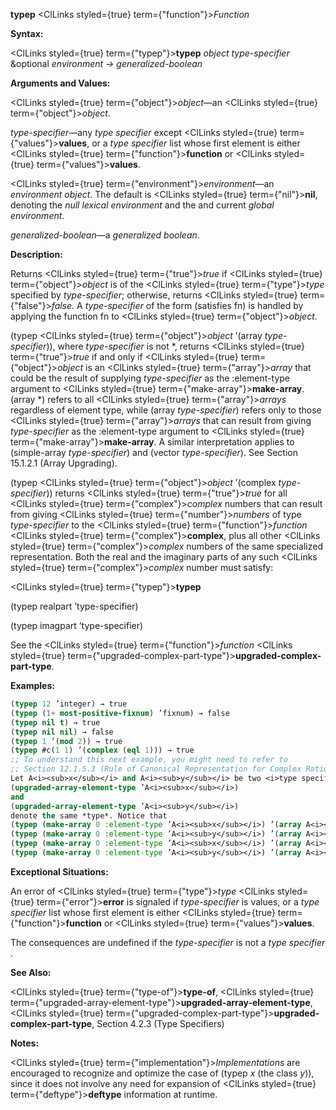 **typep** <ClLinks styled={true} term={"function"}><i>Function</i></ClLinks> 



**Syntax:** 



<ClLinks styled={true} term={"typep"}><b>typep</b></ClLinks> *object type-specifier* &amp;optional *environment → generalized-boolean* 



**Arguments and Values:** 



<ClLinks styled={true} term={"object"}><i>object</i></ClLinks>—an <ClLinks styled={true} term={"object"}><i>object</i></ClLinks>. 



*type-specifier*—any *type specifier* except <ClLinks styled={true} term={"values"}><b>values</b></ClLinks>, or a *type specifier* list whose first element is either <ClLinks styled={true} term={"function"}><b>function</b></ClLinks> or <ClLinks styled={true} term={"values"}><b>values</b></ClLinks>. 



<ClLinks styled={true} term={"environment"}><i>environment</i></ClLinks>—an *environment object*. The default is <ClLinks styled={true} term={"nil"}><b>nil</b></ClLinks>, denoting the *null lexical environment* and the and current *global environment*. 



*generalized-boolean*—a *generalized boolean*. 



**Description:** 



Returns <ClLinks styled={true} term={"true"}><i>true</i></ClLinks> if <ClLinks styled={true} term={"object"}><i>object</i></ClLinks> is of the <ClLinks styled={true} term={"type"}><i>type</i></ClLinks> specified by *type-specifier*; otherwise, returns <ClLinks styled={true} term={"false"}><i>false</i></ClLinks>. A *type-specifier* of the form (satisfies fn) is handled by applying the function fn to <ClLinks styled={true} term={"object"}><i>object</i></ClLinks>. 



(typep <ClLinks styled={true} term={"object"}><i>object</i></ClLinks> ’(array *type-specifier*)), where *type-specifier* is not \*, returns <ClLinks styled={true} term={"true"}><i>true</i></ClLinks> if and only if <ClLinks styled={true} term={"object"}><i>object</i></ClLinks> is an <ClLinks styled={true} term={"array"}><i>array</i></ClLinks> that could be the result of supplying *type-specifier* as the :element-type argument to <ClLinks styled={true} term={"make-array"}><b>make-array</b></ClLinks>. (array \*) refers to all <ClLinks styled={true} term={"array"}><i>arrays</i></ClLinks> regardless of element type, while (array *type-specifier*) refers only to those <ClLinks styled={true} term={"array"}><i>arrays</i></ClLinks> that can result from giving *type-specifier* as the :element-type argument to <ClLinks styled={true} term={"make-array"}><b>make-array</b></ClLinks>. A similar interpretation applies to (simple-array *type-specifier*) and (vector *type-specifier*). See Section 15.1.2.1 (Array Upgrading). 



(typep <ClLinks styled={true} term={"object"}><i>object</i></ClLinks> ’(complex *type-specifier*)) returns <ClLinks styled={true} term={"true"}><i>true</i></ClLinks> for all <ClLinks styled={true} term={"complex"}><i>complex</i></ClLinks> numbers that can result from giving <ClLinks styled={true} term={"number"}><i>numbers</i></ClLinks> of type *type-specifier* to the <ClLinks styled={true} term={"function"}><i>function</i></ClLinks> <ClLinks styled={true} term={"complex"}><b>complex</b></ClLinks>, plus all other <ClLinks styled={true} term={"complex"}><i>complex</i></ClLinks> numbers of the same specialized representation. Both the real and the imaginary parts of any such <ClLinks styled={true} term={"complex"}><i>complex</i></ClLinks> number must satisfy:  







<ClLinks styled={true} term={"typep"}><b>typep</b></ClLinks> 



(typep realpart ’type-specifier) 



(typep imagpart ’type-specifier) 



See the <ClLinks styled={true} term={"function"}><i>function</i></ClLinks> <ClLinks styled={true} term={"upgraded-complex-part-type"}><b>upgraded-complex-part-type</b></ClLinks>. 



**Examples:**
```lisp
(typep 12 ’integer) → true 
(typep (1+ most-positive-fixnum) ’fixnum) → false 
(typep nil t) → true 
(typep nil nil) → false 
(typep 1 ’(mod 2)) → true 
(typep #c(1 1) ’(complex (eql 1))) → true 
;; To understand this next example, you might need to refer to 
;; Section 12.1.5.3 (Rule of Canonical Representation for Complex Rationals). (typep #c(0 0) ’(complex (eql 0))) → false 
Let A<i><sub>x</sub></i> and A<i><sub>y</sub></i> be two <i>type specifiers</i> that denote different <i>types</i>, but for which 
(upgraded-array-element-type ’A<i><sub>x</sub></i>) 
and 
(upgraded-array-element-type ’A<i><sub>y</sub></i>) 
denote the same *type*. Notice that 
(typep (make-array 0 :element-type ’A<i><sub>x</sub></i>) ’(array A<i><sub>x</sub></i>)) <i>→ true</i> 
(typep (make-array 0 :element-type ’A<i><sub>y</sub></i>) ’(array A<i><sub>y</sub></i>)) <i>→ true</i> 
(typep (make-array 0 :element-type ’A<i><sub>x</sub></i>) ’(array A<i><sub>y</sub></i>)) <i>→ true</i> 
(typep (make-array 0 :element-type ’A<i><sub>y</sub></i>) ’(array A<i><sub>x</sub></i>)) <i>→ true</i> 
```
**Exceptional Situations:** 



An error of <ClLinks styled={true} term={"type"}><i>type</i></ClLinks> <ClLinks styled={true} term={"error"}><b>error</b></ClLinks> is signaled if *type-specifier* is values, or a *type specifier* list whose first element is either <ClLinks styled={true} term={"function"}><b>function</b></ClLinks> or <ClLinks styled={true} term={"values"}><b>values</b></ClLinks>. 



The consequences are undefined if the *type-specifier* is not a *type specifier* . 



**See Also:** 



<ClLinks styled={true} term={"type-of"}><b>type-of</b></ClLinks>, <ClLinks styled={true} term={"upgraded-array-element-type"}><b>upgraded-array-element-type</b></ClLinks>, <ClLinks styled={true} term={"upgraded-complex-part-type"}><b>upgraded-complex-part-type</b></ClLinks>, Section 4.2.3 (Type Specifiers) 



**Notes:** 



<ClLinks styled={true} term={"implementation"}><i>Implementations</i></ClLinks> are encouraged to recognize and optimize the case of (typep *x* (the class *y*)), since it does not involve any need for expansion of <ClLinks styled={true} term={"deftype"}><b>deftype</b></ClLinks> information at runtime.  







